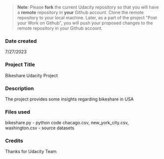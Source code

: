 >**Note**: Please **fork** the current Udacity repository so that you will have a **remote** repository in **your** Github account. Clone the remote repository to your local machine. Later, as a part of the project "Post your Work on Github", you will push your proposed changes to the remote repository in your Github account.

### Date created
7/27/2023

### Project Title
Bikeshare Udacity Project

### Description
The project provides some insights regarding bikeshare in USA

### Files used
bikeshare.py - python code
chacago.csv, new_york_city.csv, washington.csv - source datasets

### Credits
Thanks for Udacity Team

